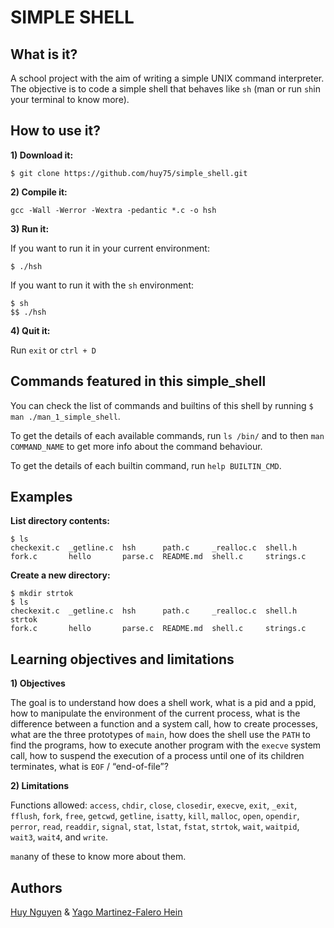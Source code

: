 # SIMPLE SHELL

## What is it?

A school project with the aim of writing a simple UNIX command interpreter. The objective is to code a simple shell that behaves like `sh` (man or run `sh`in your terminal to know more).

## How to use it?

**1) Download it:**

```
$ git clone https://github.com/huy75/simple_shell.git
```

**2) Compile it:**

```
gcc -Wall -Werror -Wextra -pedantic *.c -o hsh
```

**3) Run it:**

If you want to run it in your current environment:

```
$ ./hsh
```

If you want to run it with the `sh` environment:

```
$ sh
$$ ./hsh
```

**4) Quit it:**

Run `exit` or `ctrl + D`

## Commands featured in this simple_shell

You can check the list of commands and builtins of this shell by running `$ man ./man_1_simple_shell`.

To get the details of each available commands, run `ls /bin/` and to then `man COMMAND_NAME` to get more info about the command behaviour.

To get the details of each builtin command, run `help BUILTIN_CMD`.

## Examples

**List directory contents:**

```
$ ls
checkexit.c  _getline.c  hsh      path.c     _realloc.c  shell.h
fork.c       hello       parse.c  README.md  shell.c     strings.c
```

**Create a new directory:**

```
$ mkdir strtok
$ ls
checkexit.c  _getline.c  hsh      path.c     _realloc.c  shell.h    strtok
fork.c       hello       parse.c  README.md  shell.c     strings.c
```

## Learning objectives and limitations

**1) Objectives**

The goal is to understand how does a shell work, what is a pid and a ppid, how to manipulate the environment of the current process, what is the difference between a function and a system call, how to create processes, what are the three prototypes of `main`, how does the shell use the `PATH` to find the programs, how to execute another program with the `execve` system call, how to suspend the execution of a process until one of its children terminates, what is `EOF` / “end-of-file”?

**2) Limitations**

Functions allowed: `access`, `chdir`, `close`, `closedir`, `execve`, `exit`, `_exit`, `fflush`, `fork`, `free`, `getcwd`, `getline`, `isatty`, `kill`, `malloc`, `open`, `opendir`, `perror`, `read`, `readdir`, `signal`, `stat`, `lstat`, `fstat`, `strtok`, `wait`, `waitpid`, `wait3`, `wait4`, and `write`.

`man`any of these to know more about them.

## Authors

[Huy Nguyen](https://github.com/huy75) & [Yago Martinez-Falero Hein](https://github.com/Yagomfh)
